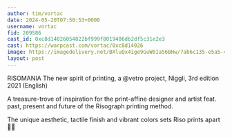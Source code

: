```yaml
---
author: tim/vortac
date: 2024-05-20T07:50:53+0000
username: vortac
fid: 209586
cast_id: 0xc8d14026054822bf999f8019406db2df5c31e2e3
cast: https://warpcast.com/vortac/0xc8d14026
image: https://imagedelivery.net/BXluQx4ige9GuW0Ia56BHw/7ab6c135-e5a5-4ee6-c96f-c367383a1e00/original
layout: post
---
```

RISOMANIA The new spirit of printing, a @vetro project, Niggli, 3rd edition 2021 (English)  
  
A treasure-trove of inspiration for the print-affine designer and artist feat. past, present and future of the Risograph printing method.  
  
The unique aesthetic, tactile finish and vibrant colors sets Riso prints apart 🔴🔵  

<img src='https://imagedelivery.net/BXluQx4ige9GuW0Ia56BHw/7ab6c135-e5a5-4ee6-c96f-c367383a1e00/original' alt='' referrerpolicy='no-referrer'/>